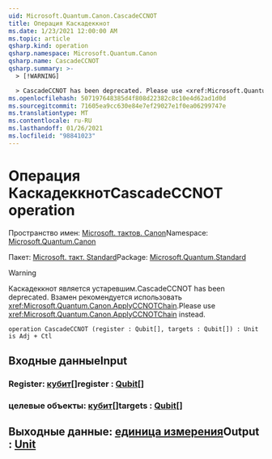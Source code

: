 ```yaml
---
uid: Microsoft.Quantum.Canon.CascadeCCNOT
title: Операция Каскадеккнот
ms.date: 1/23/2021 12:00:00 AM
ms.topic: article
qsharp.kind: operation
qsharp.namespace: Microsoft.Quantum.Canon
qsharp.name: CascadeCCNOT
qsharp.summary: >-
  > [!WARNING]

  > CascadeCCNOT has been deprecated. Please use <xref:Microsoft.Quantum.Canon.ApplyCCNOTChain> instead.
ms.openlocfilehash: 507197648385d4f808d22382c8c10e4d62ad1d0d
ms.sourcegitcommit: 71605ea9cc630e84e7ef29027e1f0ea06299747e
ms.translationtype: MT
ms.contentlocale: ru-RU
ms.lasthandoff: 01/26/2021
ms.locfileid: "98841023"
---
```

# <a name="cascadeccnot-operation"></a><span data-ttu-id="eec78-102">Операция Каскадеккнот</span><span class="sxs-lookup"><span data-stu-id="eec78-102">CascadeCCNOT operation</span></span>

<span data-ttu-id="eec78-103">Пространство имен: [Microsoft. тактов. Canon](xref:Microsoft.Quantum.Canon)</span><span class="sxs-lookup"><span data-stu-id="eec78-103">Namespace: [Microsoft.Quantum.Canon](xref:Microsoft.Quantum.Canon)</span></span>

<span data-ttu-id="eec78-104">Пакет: [Microsoft. такт. Standard](https://nuget.org/packages/Microsoft.Quantum.Standard)</span><span class="sxs-lookup"><span data-stu-id="eec78-104">Package: [Microsoft.Quantum.Standard](https://nuget.org/packages/Microsoft.Quantum.Standard)</span></span>


> [!WARNING]
> <span data-ttu-id="eec78-105">Каскадеккнот является устаревшим.</span><span class="sxs-lookup"><span data-stu-id="eec78-105">CascadeCCNOT has been deprecated.</span></span> <span data-ttu-id="eec78-106">Взамен рекомендуется использовать <xref:Microsoft.Quantum.Canon.ApplyCCNOTChain>.</span><span class="sxs-lookup"><span data-stu-id="eec78-106">Please use <xref:Microsoft.Quantum.Canon.ApplyCCNOTChain> instead.</span></span>



```qsharp
operation CascadeCCNOT (register : Qubit[], targets : Qubit[]) : Unit is Adj + Ctl
```


## <a name="input"></a><span data-ttu-id="eec78-107">Входные данные</span><span class="sxs-lookup"><span data-stu-id="eec78-107">Input</span></span>

### <a name="register--qubit"></a><span data-ttu-id="eec78-108">Register: [кубит](xref:microsoft.quantum.lang-ref.qubit)[]</span><span class="sxs-lookup"><span data-stu-id="eec78-108">register : [Qubit](xref:microsoft.quantum.lang-ref.qubit)[]</span></span>




### <a name="targets--qubit"></a><span data-ttu-id="eec78-109">целевые объекты: [кубит](xref:microsoft.quantum.lang-ref.qubit)[]</span><span class="sxs-lookup"><span data-stu-id="eec78-109">targets : [Qubit](xref:microsoft.quantum.lang-ref.qubit)[]</span></span>





## <a name="output--unit"></a><span data-ttu-id="eec78-110">Выходные данные: [единица измерения](xref:microsoft.quantum.lang-ref.unit)</span><span class="sxs-lookup"><span data-stu-id="eec78-110">Output : [Unit](xref:microsoft.quantum.lang-ref.unit)</span></span>

